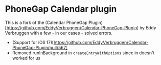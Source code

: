 # PhoneGap Calendar plugin

This is a fork of the (Calendar PhoneGap Plugin)[https://github.com/EddyVerbruggen/Calendar-PhoneGap-Plugin] by Eddy Verbruggen with a few - in our cases - solved errors.

- (Support for iOS 17)[https://github.com/EddyVerbruggen/Calendar-PhoneGap-Plugin/pull/567]
- Removed runInBackground in `createEntryWithOptions` since in doesn't worked for us